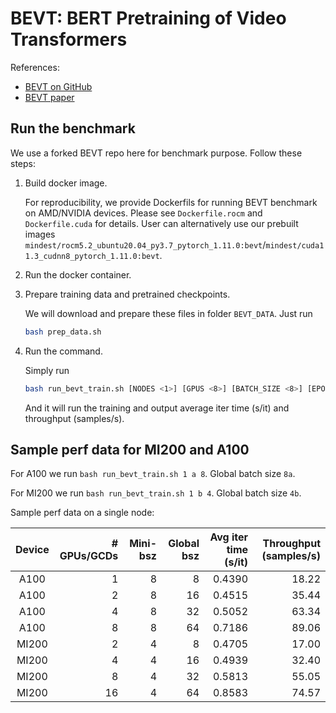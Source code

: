 # BEVT: BERT Pretraining of Video Transformers

References:
- [BEVT on GitHub](https://github.com/xyzforever/BEVT)
- [BEVT paper](https://arxiv.org/abs/2112.01529)

## Run the benchmark

We use a forked BEVT repo here for benchmark purpose. Follow these steps:

1. Build docker image.

   For reproducibility, we provide Dockerfils for running BEVT benchmark on AMD/NVIDIA devices. Please see `Dockerfile.rocm` and `Dockerfile.cuda` for details. User can alternatively use our prebuilt images `mindest/rocm5.2_ubuntu20.04_py3.7_pytorch_1.11.0:bevt`/`mindest/cuda11.3_cudnn8_pytorch_1.11.0:bevt`.

2. Run the docker container.

3. Prepare training data and pretrained checkpoints.

    We will download and prepare these files in folder `BEVT_DATA`. Just run

    ```bash
    bash prep_data.sh
    ```

4. Run the command.

    Simply run

    ```bash
    bash run_bevt_train.sh [NODES <1>] [GPUS <8>] [BATCH_SIZE <8>] [EPOCHS <1>]
    ```

    And it will run the training and output average iter time (s/it) and throughput (samples/s).

## Sample perf data for MI200 and A100

For A100 we run `bash run_bevt_train.sh 1 a 8`. Global batch size `8a`.

For MI200 we run `bash run_bevt_train.sh 1 b 4`. Global batch size `4b`.

Sample perf data on a single node:

| Device | # GPUs/GCDs | Mini-bsz | Global bsz | Avg iter time (s/it) | Throughput (samples/s) |
| :----: | ----------: | -------: | ---------: | -------------------: | ---------------------: |
|  A100  | 1  | 8 | 8  | 0.4390 | 18.22 |
|  A100  | 2  | 8 | 16 | 0.4515 | 35.44 |
|  A100  | 4  | 8 | 32 | 0.5052 | 63.34 |
|  A100  | 8  | 8 | 64 | 0.7186 | 89.06 |
| MI200  | 2  | 4 | 8  | 0.4705 | 17.00 |
| MI200  | 4  | 4 | 16 | 0.4939 | 32.40 |
| MI200  | 8  | 4 | 32 | 0.5813 | 55.05 |
| MI200  | 16 | 4 | 64 | 0.8583 | 74.57 |
